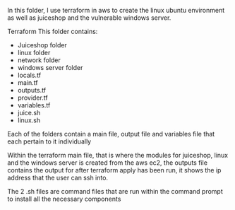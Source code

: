 In this folder, I use terraform in aws to create the linux ubuntu environment as well as juiceshop and the vulnerable windows server.

Terraform 
This folder contains:
- Juiceshop folder
- linux folder
- network folder
- windows server folder
- locals.tf
- main.tf
- outputs.tf
- provider.tf
- variables.tf
- juice.sh 
- linux.sh

Each of the folders contain a main file, output file and variables file that each pertain to it individually

Within the terraform main file, that is where the modules for juiceshop, linux and the windows server is created from the aws ec2, 
the outputs file contains the output for after terraform apply has been run, it shows the ip address that the user can ssh into.

The 2 .sh files are command files that are run within the command prompt to install all the necessary components
